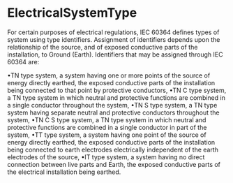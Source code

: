 ElectricalSystemType
====================

For certain purposes of electrical regulations, IEC 60364 defines types of system using type identifiers. Assignment of identifiers depends upon the relationship of the source, and of exposed conductive parts of the installation, to Ground (Earth).   Identifiers that may be assigned through IEC 60364 are: 

•TN type system, a system having one or more points of the source of energy directly earthed, the exposed conductive parts of the installation being connected to that point by protective conductors, 
•TN C type system, a TN type system in which neutral and protective functions are combined in a single conductor throughout the system, 
•TN S type system, a TN type system having separate neutral and protective conductors throughout the system, 
•TN C S type system, a TN type system in which neutral and protective functions are combined in a single conductor in part of the system, 
•TT type system, a system having one point of the source of energy directly earthed, the exposed conductive parts of the installation being connected to earth electrodes electrically independent of the earth electrodes of the source, 
•IT type system, a system having no direct connection between live parts and Earth, the exposed conductive parts of the electrical installation being earthed.
